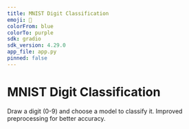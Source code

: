 ```yaml
---
title: MNIST Digit Classification
emoji: 🔢
colorFrom: blue
colorTo: purple
sdk: gradio
sdk_version: 4.29.0
app_file: app.py
pinned: false
---
```


# MNIST Digit Classification
Draw a digit (0-9) and choose a model to classify it. Improved preprocessing for better accuracy.
